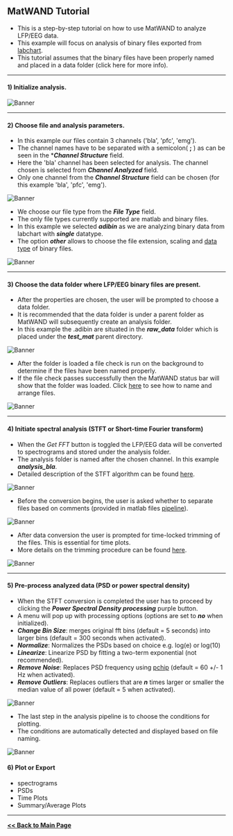 ## MatWAND Tutorial

- This is a step-by-step tutorial on how to use MatWAND to analyze LFP/EEG data.
- This example will focus on analysis of binary files exported from [labchart](https://www.adinstruments.com/products/labchart).
- This tutorial assumes that the binary files have been properly named and placed in a data folder (click here for more info).

---

#### 1) Initialize analysis.

![Banner](/Images/tutorial/init.png)

---

#### 2) Choose file and analysis parameters. 

- In this example our files contain 3 channels ('bla', 'pfc', 'emg'). 
- The channel names have to be separated with a semicolon( **;** ) as can be seen in the ****Channel Structure*** field. 
- Here the 'bla' channel has been selected for analysis. The channel chosen is selected from ***Channel Analyzed*** field. 
- Only one channel from the ***Channel Structure*** field can be chosen (for this example 'bla', 'pfc', 'emg'). 

![Banner](/Images/tutorial/input_parameters_gui.png)

- We choose our file type from the ***File Type*** field. 
- The only file types currently supported are matlab and binary files. 
- In this example we selected ***adibin*** as we are analyzing binary data from labchart with ***single*** datatype. 
- The option ***other*** allows to choose the file extension, scaling and [data type](/Docs/Inputs.md) of binary files.

![Banner](/Images/tutorial/file_type.png)

---

#### 3) Choose the data folder where LFP/EEG binary files are present. 

- After the properties are chosen, the user will be prompted to choose a data folder. 
- It is recommended that the data folder is under a parent folder as MatWAND will subsequently create an analysis folder. 
- In this example the .adibin are situated in the ***raw_data*** folder which is placed under the ***test_mat*** parent directory.

![Banner](/Images/tutorial/load_raw_data.png)

- After the folder is loaded a file check is run on the background to determine if the files have been named properly. 
- If the file check passes successfully then the MatWAND status bar will show that the folder was loaded. Click [here](/Docs/Inputs.md) to see how to name and arrange files.

![Banner](/Images/tutorial/gui_raw_data_loaded.png)

---

#### 4) Initiate spectral analysis (STFT or Short-time Fourier transform)

- When the *Get FFT* button is toggled the LFP/EEG data will be converted to spectrograms and stored under the analysis folder.
- The analysis folder is named after the chosen channel. In this example ***analysis_bla***.
- Detailed description of the STFT algorithm can be found [here](https://www.mathworks.com/help/signal/ug/power-spectral-density-estimates-using-fft.html).

![Banner](/Images/tutorial/fft_progress.png)

- Before the conversion begins, the user is asked whether to separate files based on comments (provided in matlab files [pipeline](/Images/MatWAND_pipeline.svg)). 

![Banner](/Images/tutorial/separate_conditions.png)

- After data conversion the user is prompted for time-locked trimming of the files. This is essential for time plots. 
- More details on the trimming procedure can be found [here]().

![Banner](/Images/tutorial/time_lock_trim.png)

---

#### 5) Pre-process analyzed data (PSD or power spectral density)

- When the STFT conversion is completed the user has to proceed by clicking the ***Power Spectral Density processing*** purple button.
- A menu will pop up with processing options (options are set to ***no*** when initialized).
- ***Change Bin Size***: merges original fft bins (default = 5 seconds) into larger bins (default = 300 seconds when activated).
- ***Normalize***: Normalizes the PSDs based on choice e.g. log(e) or log(10)
- ***Linearize***: Linearize PSD by fitting a two-term exponential (not recommended).
- ***Remove Noise***: Replaces PSD frequency using [pchip](https://www.mathworks.com/help/matlab/ref/pchip.html) (default = 60 +/- 1 Hz when activated).
- ***Remove Outliers***: Replaces outliers that are ***n*** times larger or smaller the median value of all power (default = 5 when activated).

![Banner](/Images/tutorial/psd_process.png)

- The last step in the analysis pipeline is to choose the conditions for plotting. 
- The conditions are automatically detected and displayed based on file naming.

![Banner](/Images/tutorial/cond_choice.png)

#### 6) Plot or Export

- spectrograms
- PSDs
- Time Plots
- Summary/Average Plots

---

**[<< Back to Main Page](/README.md)**

